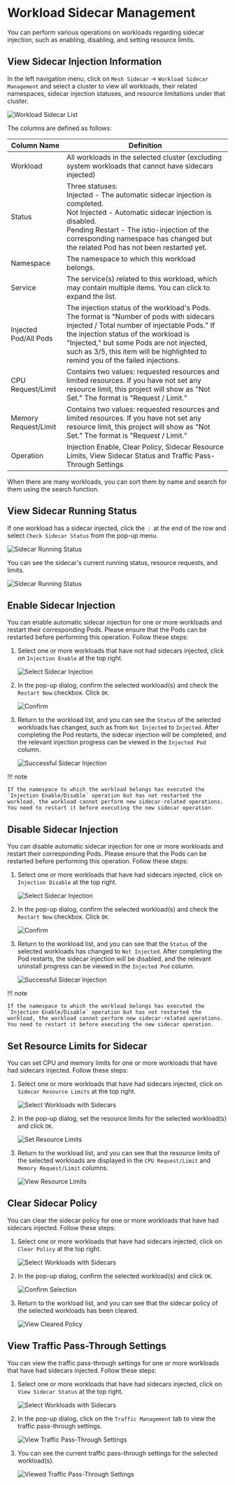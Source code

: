 # Workload Sidecar Management

You can perform various operations on workloads regarding sidecar injection, such as enabling, disabling, and setting resource limits.

## View Sidecar Injection Information

In the left navigation menu, click on `Mesh Sidecar` -> `Workload Sidecar Management` and select a cluster to view all workloads, their related namespaces, sidecar injection statuses, and resource limitations under that cluster. 

![Workload Sidecar List](../../images/wl-sidecar01.png)

The columns are defined as follows:

| Column Name | Definition |
| ----------- | ---------- |
| Workload    | All workloads in the selected cluster (excluding system workloads that cannot have sidecars injected) |
| Status      | Three statuses:<br />Injected - The automatic sidecar injection is completed.<br />Not Injected - Automatic sidecar injection is disabled.<br />Pending Restart - The istio-injection of the corresponding namespace has changed but the related Pod has not been restarted yet. |
| Namespace   | The namespace to which this workload belongs. |
| Service     | The service(s) related to this workload, which may contain multiple items. You can click to expand the list. |
| Injected Pod/All Pods | The injection status of the workload's Pods. The format is "Number of pods with sidecars injected / Total number of injectable Pods." If the injection status of the workload is "Injected," but some Pods are not injected, such as 3/5, this item will be highlighted to remind you of the failed injections. |
| CPU Request/Limit | Contains two values: requested resources and limited resources. If you have not set any resource limit, this project will show as "Not Set." The format is "Request / Limit." |
| Memory Request/Limit | Contains two values: requested resources and limited resources. If you have not set any resource limit, this project will show as "Not Set." The format is "Request / Limit." |
| Operation | Injection Enable, Clear Policy, Sidecar Resource Limits, View Sidecar Status and Traffic Pass-Through Settings |

When there are many workloads, you can sort them by name and search for them using the search function.

## View Sidecar Running Status

If one workload has a sidecar injected, click the `⋮` at the end of the row and select `Check Sidecar Status` from the pop-up menu.

![Sidecar Running Status](../../images/wl-sidecar02.png)

You can see the sidecar's current running status, resource requests, and limits.

![Sidecar Running Status](../../images/wl-sidecar02-01.png)

## Enable Sidecar Injection

You can enable automatic sidecar injection for one or more workloads and restart their corresponding Pods. Please ensure that the Pods can be restarted before performing this operation. Follow these steps:

1. Select one or more workloads that have not had sidecars injected, click on `Injection Enable` at the top right.

    ![Select Sidecar Injection](../../images/wl-sidecar03.png)

2. In the pop-up dialog, confirm the selected workload(s) and check the `Restart Now` checkbox. Click `OK`.

    ![Confirm](../../images/wl-sidecar04.png)

3. Return to the workload list, and you can see the `Status` of the selected workloads has changed, such as from `Not Injected` to `Injected`. After completing the Pod restarts, the sidecar injection will be completed, and the relevant injection progress can be viewed in the `Injected Pod` column.

    ![Successful Sidecar Injection](https://docs.daocloud.io/daocloud-docs-images/docs/mspider/images/wl-sidecar05.png)

!!! note

    If the namespace to which the workload belongs has executed the `Injection Enable/Disable` operation but has not restarted the workload, the workload cannot perform new sidecar-related operations. You need to restart it before executing the new sidecar operation.

## Disable Sidecar Injection

You can disable automatic sidecar injection for one or more workloads and restart their corresponding Pods. Please ensure that the Pods can be restarted before performing this operation. Follow these steps:

1. Select one or more workloads that have had sidecars injected, click on `Injection Disable` at the top right.

    ![Select Sidecar Injection](../../images/sc-disable01.png)

2. In the pop-up dialog, confirm the selected workload(s) and check the `Restart Now` checkbox. Click `OK`.

    ![Confirm](../../images/sc-disable02.png)

3. Return to the workload list, and you can see that the `Status` of the selected workloads has changed to `Not Injected`. After completing the Pod restarts, the sidecar injection will be disabled, and the relevant uninstall progress can be viewed in the `Injected Pod` column.

    ![Successful Sidecar Injection](../../images/sc-disable03.png)

!!! note

    If the namespace to which the workload belongs has executed the `Injection Enable/Disable` operation but has not restarted the workload, the workload cannot perform new sidecar-related operations. You need to restart it before executing the new sidecar operation.

## Set Resource Limits for Sidecar

You can set CPU and memory limits for one or more workloads that have had sidecars injected. Follow these steps:

1. Select one or more workloads that have had sidecars injected, click on `Sidecar Resource Limits` at the top right.

    ![Select Workloads with Sidecars](../../images/wl-sidecar06.png)

2. In the pop-up dialog, set the resource limits for the selected workload(s) and click `OK`.

    ![Set Resource Limits](../../images/wl-sidecar07.png)

3. Return to the workload list, and you can see that the resource limits of the selected workloads are displayed in the `CPU Request/Limit` and `Memory Request/Limit` columns.

    ![View Resource Limits](../../images/wl-sidecar08.png)

## Clear Sidecar Policy

You can clear the sidecar policy for one or more workloads that have had sidecars injected. Follow these steps:

1. Select one or more workloads that have had sidecars injected, click on `Clear Policy` at the top right.

    ![Select Workloads with Sidecars](../../images/wl-sidecar09.png)

2. In the pop-up dialog, confirm the selected workload(s) and click `OK`.

    ![Confirm Selection](../../images/wl-sidecar10.png)

3. Return to the workload list, and you can see that the sidecar policy of the selected workloads has been cleared.

    ![View Cleared Policy](../../images/wl-sidecar11.png)

## View Traffic Pass-Through Settings

You can view the traffic pass-through settings for one or more workloads that have had sidecars injected. Follow these steps:

1. Select one or more workloads that have had sidecars injected, click on `View Sidecar Status` at the top right.

    ![Select Workloads with Sidecars](../../images/wl-sidecar12.png)

2. In the pop-up dialog, click on the `Traffic Management` tab to view the traffic pass-through settings.

    ![View Traffic Pass-Through Settings](../../images/wl-sidecar13.png)

3. You can see the current traffic pass-through settings for the selected workload(s).

    ![Viewed Traffic Pass-Through Settings](../../images/wl-sidecar14.png)
